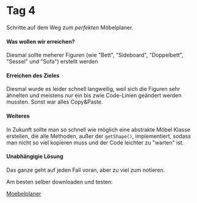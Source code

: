 <!-- 16.09.2013 -->
Tag 4
==========
Schritte auf dem Weg zum *perfekten* Möbelplaner.

#### Was wollen wir erreichen?

Diesmal sollte meherer Figuren (wie "Bett", "Sideboard", "Doppelbett", "Sessel" und "Sofa") erstellt werden


#### Erreichen des Zieles


Diesmal wurde es leider schnell langweilig, weil sich die Figuren sehr ähnelten
und meistens nur ein bis zwie Code-Linien geändert werden mussten. Sonst war alles Copy&Paste.

#### Weiteres

In Zukunft sollte man so schnell wie möglich eine abstrakte Möbel Klasse erstellen, die alle Methoden, außer der `getShape()`,
implementiert, sodass man nicht so viel kopieren muss und der Code leichter zu "warten" ist.


#### Unabhängigie Lösung

Das ganze geht auf jeden Fall voran, aber zu viel zum notieren.

Am besten selber downloaden und testen:

[Moebelplaner](https://github.com/ChristianGaertner/Moebelplaner/releases)
